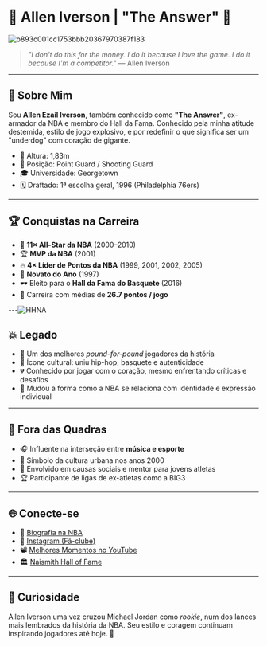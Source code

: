# 👑 Allen Iverson | "The Answer" 🏀

![b893c001cc1753bbb20367970387f183](https://github.com/user-attachments/assets/c6e85d13-4992-45cd-b959-9a5e171a6627)

> *"I don't do this for the money. I do it because I love the game. I do it because I'm a competitor."* — Allen Iverson

---

## 🧠 Sobre Mim

Sou **Allen Ezail Iverson**, também conhecido como **"The Answer"**, ex-armador da NBA e membro do Hall da Fama. Conhecido pela minha atitude destemida, estilo de jogo explosivo, e por redefinir o que significa ser um "underdog" com coração de gigante.

- 📏 Altura: 1,83m  
- 🏀 Posição: Point Guard / Shooting Guard  
- 🎓 Universidade: Georgetown  
- 🗓️ Draftado: 1ª escolha geral, 1996 (Philadelphia 76ers)

---

## 🏆 Conquistas na Carreira

- 🌟 **11× All-Star da NBA** (2000–2010)  
- 🏆 **MVP da NBA** (2001)  
- 🔥 **4× Líder de Pontos da NBA** (1999, 2001, 2002, 2005)  
- 🏀 **Novato do Ano** (1997)  
- 🕶️ Eleito para o **Hall da Fama do Basquete** (2016)  
- 🏁 Carreira com médias de **26.7 pontos / jogo**

---![HHNA](https://github.com/user-attachments/assets/9e2808bb-920d-48b0-bf95-3043e99b6293)


## 💥 Legado

- 👑 Um dos melhores *pound-for-pound* jogadores da história  
- 🎤 Ícone cultural: uniu hip-hop, basquete e autenticidade  
- 💔 Conhecido por jogar com o coração, mesmo enfrentando críticas e desafios  
- 🧠 Mudou a forma como a NBA se relaciona com identidade e expressão individual

---

## 🧬 Fora das Quadras

- 🎧 Influente na interseção entre **música e esporte**  
- 🧢 Símbolo da cultura urbana nos anos 2000  
- 🤝 Envolvido em causas sociais e mentor para jovens atletas  
- 🏆 Participante de ligas de ex-atletas como a BIG3

---

## 🌐 Conecte-se

- 🔗 [Biografia na NBA](https://www.nba.com/player/947/allen-iverson)  
- 📸 [Instagram (Fã-clube)](https://www.instagram.com/theofficialai3/)  
- 📽️ [Melhores Momentos no YouTube](https://www.youtube.com/results?search_query=allen+iverson+highlights)  
- 🏛️ [Naismith Hall of Fame](https://www.hoophall.com/hall-of-famers/allen-iverson/)

---

## 🎯 Curiosidade

Allen Iverson uma vez cruzou Michael Jordan como *rookie*, num dos lances mais lembrados da história da NBA. Seu estilo e coragem continuam inspirando jogadores até hoje. 💯
